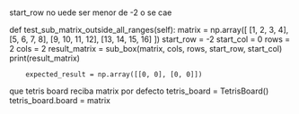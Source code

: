  #
 start_row no uede ser menor de -2 o se cae
 
 def test_sub_matrix_outside_all_ranges(self):
        matrix = np.array([
            [1, 2, 3, 4],
            [5, 6, 7, 8],
            [9, 10, 11, 12],
            [13, 14, 15, 16]
        ])
        start_row = -2
        start_col = 0
        rows = 2
        cols = 2
        result_matrix = sub_box(matrix, cols, rows, start_row, start_col)
        print(result_matrix)

        expected_result = np.array([[0, 0], [0, 0]])    



que tetris board reciba matrix por defecto
 tetris_board = TetrisBoard()
        tetris_board.board = matrix       
